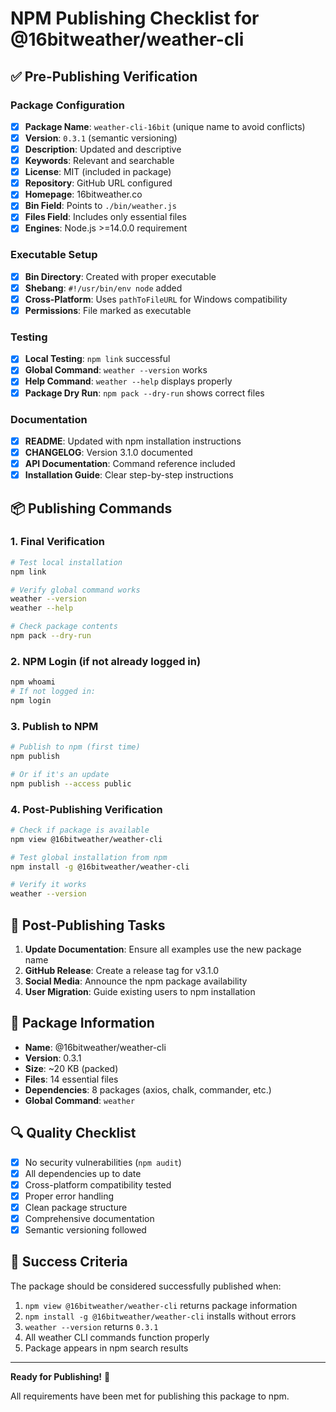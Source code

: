 # NPM Publishing Checklist for @16bitweather/weather-cli

## ✅ Pre-Publishing Verification

### Package Configuration
- [x] **Package Name**: `weather-cli-16bit` (unique name to avoid conflicts)
- [x] **Version**: `0.3.1` (semantic versioning)
- [x] **Description**: Updated and descriptive
- [x] **Keywords**: Relevant and searchable
- [x] **License**: MIT (included in package)
- [x] **Repository**: GitHub URL configured
- [x] **Homepage**: 16bitweather.co
- [x] **Bin Field**: Points to `./bin/weather.js`
- [x] **Files Field**: Includes only essential files
- [x] **Engines**: Node.js >=14.0.0 requirement

### Executable Setup
- [x] **Bin Directory**: Created with proper executable
- [x] **Shebang**: `#!/usr/bin/env node` added
- [x] **Cross-Platform**: Uses `pathToFileURL` for Windows compatibility
- [x] **Permissions**: File marked as executable

### Testing
- [x] **Local Testing**: `npm link` successful
- [x] **Global Command**: `weather --version` works
- [x] **Help Command**: `weather --help` displays properly
- [x] **Package Dry Run**: `npm pack --dry-run` shows correct files

### Documentation
- [x] **README**: Updated with npm installation instructions
- [x] **CHANGELOG**: Version 3.1.0 documented
- [x] **API Documentation**: Command reference included
- [x] **Installation Guide**: Clear step-by-step instructions

## 📦 Publishing Commands

### 1. Final Verification
```bash
# Test local installation
npm link

# Verify global command works
weather --version
weather --help

# Check package contents
npm pack --dry-run
```

### 2. NPM Login (if not already logged in)
```bash
npm whoami
# If not logged in:
npm login
```

### 3. Publish to NPM
```bash
# Publish to npm (first time)
npm publish

# Or if it's an update
npm publish --access public
```

### 4. Post-Publishing Verification
```bash
# Check if package is available
npm view @16bitweather/weather-cli

# Test global installation from npm
npm install -g @16bitweather/weather-cli

# Verify it works
weather --version
```

## 🚀 Post-Publishing Tasks

1. **Update Documentation**: Ensure all examples use the new package name
2. **GitHub Release**: Create a release tag for v3.1.0
3. **Social Media**: Announce the npm package availability
4. **User Migration**: Guide existing users to npm installation

## 📝 Package Information

- **Name**: @16bitweather/weather-cli
- **Version**: 0.3.1
- **Size**: ~20 KB (packed)
- **Files**: 14 essential files
- **Dependencies**: 8 packages (axios, chalk, commander, etc.)
- **Global Command**: `weather`

## 🔍 Quality Checklist

- [x] No security vulnerabilities (`npm audit`)
- [x] All dependencies up to date
- [x] Cross-platform compatibility tested
- [x] Proper error handling
- [x] Clean package structure
- [x] Comprehensive documentation
- [x] Semantic versioning followed

## 🎯 Success Criteria

The package should be considered successfully published when:

1. `npm view @16bitweather/weather-cli` returns package information
2. `npm install -g @16bitweather/weather-cli` installs without errors
3. `weather --version` returns `0.3.1`
4. All weather CLI commands function properly
5. Package appears in npm search results

---

**Ready for Publishing!** 🚀

All requirements have been met for publishing this package to npm.